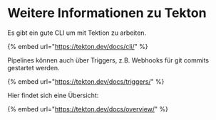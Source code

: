 # Weitere Informationen zu Tekton

Es gibt ein gute CLI um mit Tektion zu arbeiten.

{% embed url="https://tekton.dev/docs/cli/" %}

Pipelines können auch über Triggers, z.B. Webhooks für git commits gestartet werden.

{% embed url="https://tekton.dev/docs/triggers/" %}

Hier findet sich eine Übersicht:

{% embed url="https://tekton.dev/docs/overview/" %}



